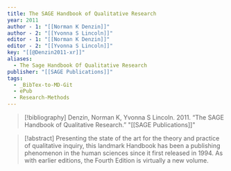 ```yaml
---
title: The SAGE Handbook of Qualitative Research
year: 2011
author - 1: "[[Norman K Denzin]]"
author - 2: "[[Yvonna S Lincoln]]"
editor - 1: "[[Norman K Denzin]]"
editor - 2: "[[Yvonna S Lincoln]]"
key: "[[@Denzin2011-xr]]"
aliases:
  - The Sage Handbook Of Qualitative Research
publisher: "[[SAGE Publications]]"
tags:
  - _BibTex-to-MD-Git
  - ePub
  - Research-Methods
---
```


> [!bibliography]
> Denzin, Norman K, Yvonna S Lincoln. 2011. “The SAGE Handbook of Qualitative Research.” "[[SAGE Publications]]"

> [!abstract]
> Presenting the state of the art for the theory and practice of qualitative inquiry, this landmark Handbook has been a publishing phenomenon in the human sciences since it first released in 1994. As with earlier editions, the Fourth Edition is virtually a new volume.